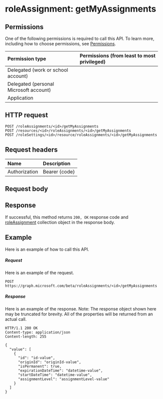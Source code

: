 # roleAssignment: getMyAssignments


## Permissions
One of the following permissions is required to call this API. To learn more, including how to choose permissions, see [Permissions](../../../concepts/permissions_reference.md).

|Permission type      | Permissions (from least to most privileged)              |
|:--------------------|:---------------------------------------------------------|
|Delegated (work or school account) |    |
|Delegated (personal Microsoft account) |    |
|Application |  | 

## HTTP request
<!-- { "blockType": "ignored" } -->
```http
POST /roleAssignments/<id>/getMyAssignments
POST /resources/<id>/roleAssignments/<id>/getMyAssignments
POST /roleSettings/<id>/resource/roleAssignments/<id>/getMyAssignments

```
## Request headers
| Name       | Description|
|:---------------|:----------|
| Authorization  | Bearer {code}|

## Request body

## Response
If successful, this method returns `200, OK` response code and [roleAssignment](../resources/roleassignment.md) collection object in the response body.

## Example
Here is an example of how to call this API.
##### Request
Here is an example of the request.
<!-- {
  "blockType": "request",
  "name": "roleassignment_getmyassignments"
}-->
```http
POST https://graph.microsoft.com/beta/roleAssignments/<id>/getMyAssignments
```

##### Response
Here is an example of the response. Note: The response object shown here may be truncated for brevity. All of the properties will be returned from an actual call.
<!-- {
  "blockType": "response",
  "truncated": true,
  "@odata.type": "microsoft.graph.roleAssignment",
  "isCollection": true
} -->
```http
HTTP/1.1 200 OK
Content-type: application/json
Content-length: 255

{
  "value": [
    {
      "id": "id-value",
      "originId": "originId-value",
      "isPermanent": true,
      "expirationDateTime": "datetime-value",
      "startDateTime": "datetime-value",
      "assignmentLevel": "assignmentLevel-value"
    }
  ]
}
```

<!-- uuid: 8fcb5dbc-d5aa-4681-8e31-b001d5168d79
2015-10-25 14:57:30 UTC -->
<!-- {
  "type": "#page.annotation",
  "description": "roleAssignment: getMyAssignments",
  "keywords": "",
  "section": "documentation",
  "tocPath": ""
}-->